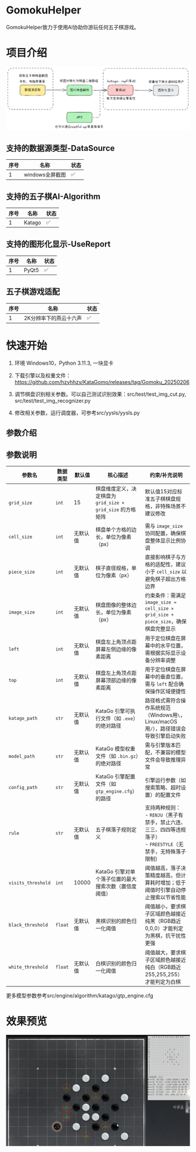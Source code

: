 # GomokuHelper
GomokuHelper致力于使用AI协助你游玩任何五子棋游戏。
# 项目介绍
![img.png](img/architecture.png)
## 支持的数据源类型-DataSource
| 序号 | 名称          | 状态       |
|------|-------------|------------|
| 1    | windows全屏截图 | ✅  |

## 支持的五子棋AI-Algorithm

| 序号 | 名称     | 状态       |
|------|--------|------------|
| 1    | Katago | ✅  |

## 支持的图形化显示-UseReport

| 序号 | 名称     | 状态       |
|------|--------|------------|
| 1    | PyQt5 | ✅  |

## 五子棋游戏适配

| 序号 | 名称           | 状态       |
|------|--------------|------------|
| 1    | 2K分辨率下的燕云十六声 | ✅  |

# 快速开始
1. 环境 Windows10，Python 3.11.3, 一块显卡

2. 下载引擎以及权重文件：https://github.com/hzyhhzy/KataGomo/releases/tag/Gomoku_20250206

3. 调节棋盘识别相关参数。可以自己测试识别效果：src/test/test_img_cut.py, src/test/test_img_recognizer.py
4. 修改相关参数，运行调度器，可参考src/yysls/yysls.py

##  参数介绍
## 参数说明
| 参数名            | 数据类型 | 默认值       | 核心描述                                                                 | 约束/补充说明                                                                   |
|-------------------|----------|--------------|--------------------------------------------------------------------------|---------------------------------------------------------------------------|
| `grid_size`       | `int`    | 15           | 棋盘维度定义，决定棋盘为 `grid_size × grid_size` 的方格矩阵              | 默认值15对应标准五子棋棋盘规格，非特殊场景不建议修改                                               |
| `cell_size`       | `int`    | 无默认值     | 棋盘单个方格的边长，单位为像素（px）                                     | 需与 `image_size` 协同配置，确保棋盘整体显示比例协调                                         |
| `piece_size`      | `int`    | 无默认值     | 棋子直径规格，单位为像素（px）                                           | 直接影响棋子与方格的适配性，建议小于 `cell_size` 以避免棋子超出方格边界                                |
| `image_size`      | `int`    | 无默认值     | 棋盘图像的整体边长，单位为像素（px）                                     | 约束条件：需满足 `image_size ≈ cell_size × grid_size + piece_size`，确保棋盘完整显示       |
| `left`            | `int`    | 无默认值     | 棋盘左上角顶点距屏幕左侧边缘的像素距离                                   | 用于定位棋盘在屏幕中的水平位置，需根据实际显示设备分辨率调整                                            |
| `top`             | `int`    | 无默认值     | 棋盘左上角顶点距屏幕顶部边缘的像素距离                                   | 用于定位棋盘在屏幕中的垂直位置，需与 `left` 配合确保操作区域便捷性                                     |
| `katago_path`     | `str`    | 无默认值     | KataGo 引擎可执行文件（如 `.exe`）的绝对路径                             | 路径格式需符合操作系统规范（Windows用`\`，Linux/macOS用`/`），路径错误会导致引擎启动失败                  |
| `model_path`      | `str`    | 无默认值     | KataGo 模型权重文件（如 `.bin.gz`）的绝对路径                             | 需与引擎版本匹配，不兼容的模型文件会导致推理异常                                                  |
| `config_path`     | `str`    | 无默认值     | KataGo 引擎配置文件（如 `gtp_engine.cfg`）的路径                          | 引擎运行参数（如搜索策略、超时设置）的配置文件                                                   |
| `rule`            | `str`    | 无默认值     | 五子棋落子规则定义                                                       | 支持两种规则：<br>- `RENJU`（黑子有禁手，禁止六连、三三、四四等违规落子）<br>- `FREESTYLE`（无禁手，无特殊落子限制） |
| `visits_threshold`| `int`    | 10000        | KataGo 引擎对单个落子位置的最大搜索次数（置信度阈值）                     | 阈值越高，落子决策精度越高，但计算耗时增加；低于阈值时引擎自动停止搜索以节省性能                                  |
| `black_threshold` | `float`  | 无默认值     | 黑棋识别的颜色归一化阈值                                                 | 阈值越小，要求棋子区域颜色越接近纯黑（RGB趋近0,0,0）才能判定为黑棋，抗干扰性更强                              |
| `white_threshold` | `float`  | 无默认值     | 白棋识别的颜色归一化阈值                                                 | 阈值越大，要求棋子区域颜色越接近纯白（RGB趋近255,255,255）才能判定为白棋   |

更多模型参数参考src/engine/algorithm/katago/gtp_engine.cfg

# 效果预览
![preview.png](img/preview.png)